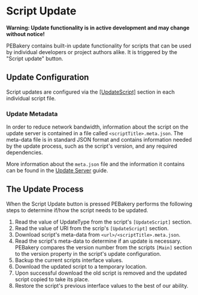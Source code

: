 # Script Update

**Warning: Update functionality is in active development and may change without notice!**

PEBakery contains built-in update functionality for scripts that can be used by individual developers or project authors alike. It is triggered by the "Script update" button.

## Update Configuration

Script updates are configured via the [[UpdateScript]](/Projects/ScriptUpdateScript.md) section in each individual script file.

### Update Metadata

In order to reduce network bandwidth, information about the script on the update server is contained in a file called `<scriptTitle>.meta.json`. The meta-data file is in standard JSON format and contains information needed by the update process, such as the script's version, and any required dependencies.

More information about the `meta.json` file and the information it contains can be found in the [Update Server](./UpdateServer.md) guide.

## The Update Process

When the Script Update button is pressed PEBakery performs the following steps to determine if/how the script needs to be updated.

1. Read the value of UpdateType from the script's `[UpdateScript]` section.
1. Read the value of URl from the scrip's `[UpdateScript]` section.
1. Download script's meta-data from `<url>/<scriptTitle>.meta.json`.
1. Read the script's meta-data to determine if an update is necessary. PEBakery compares the version number from the scripts `[Main]` section to the version property in the script's update configuration.
1. Backup the current scripts interface values.
1. Download the updated script to a temporary location.
1. Upon successful download the old script is removed and the updated script copied to take its place.
1. Restore the script's previous interface values to the best of our ability.